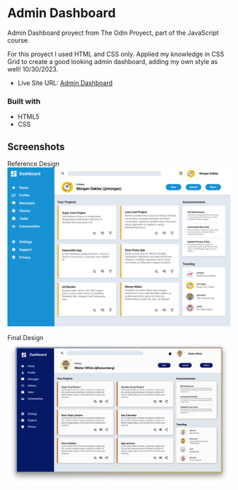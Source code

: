# Admin Dashboard

Admin Dashboard proyect from The Odin Proyect, part of the JavaScript course. 

For this proyect I used HTML and CSS only. Applied my knowledge in CSS Grid to create a good looking admin dashboard, adding my own style as well! 10/30/2023.

- Live Site URL: [Admin Dashboard](https://chinchilla15.github.io/admin-dashboard/)
 
### Built with

- HTML5 
- CSS 


## Screenshots

Reference Design 
![App Screenshot](Images/Reference%20Design.png?raw=true)

Final Design
![App Screenshot](Images/Final%20Design.png?raw=true)